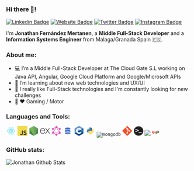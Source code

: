 ### Hi there 👋!

[![Linkedin Badge](https://img.shields.io/badge/-LinkedIn-0e76a8?style=flat-square&logo=Linkedin&logoColor=white)](https://www.linkedin.com/in/jonathanfernandezfm)
[![Website Badge](https://img.shields.io/badge/Website-3b5998?style=flat-square&logo=google-chrome&logoColor=white)](https://www.jonathanfernandezfm.com)
[![Twitter Badge](https://img.shields.io/badge/-Twitter-00acee?style=flat-square&logo=Twitter&logoColor=white)](https://twitter.com/JonathanFdezM)
[![Instagram Badge](https://img.shields.io/badge/-Instagram-e4405f?style=flat-square&logo=Instagram&logoColor=white)](https://www.instagram.com/jonathanfdez_poak/)

I'm **Jonathan Fernández Mertanen**, a **Middle Full-Stack Developer** and a **Information Systems Engineer** from Malaga/Granada Spain :es:.

### About me:

- 💻 I’m a Middle Full-Stack Developer at The Cloud Gate S.L working on Java API, Angular, Google Cloud Platform and Google/Microsoft APIs
- 🧠 I’m learning about new web technologies and UX/UI
- 💼 I really like Full-Stack technologies and I'm constantly looking for new challenges
- 👾 ♥ Gaming / Motor

### Languages and Tools:

<code><img height="27" src="https://raw.githubusercontent.com/github/explore/80688e429a7d4ef2fca1e82350fe8e3517d3494d/topics/react/react.png" alt="react"></code>
<code><img height="27" src="https://raw.githubusercontent.com/github/explore/80688e429a7d4ef2fca1e82350fe8e3517d3494d/topics/javascript/javascript.png" alt="javascript"></code>
<code><img height="27" src="https://raw.githubusercontent.com/github/explore/80688e429a7d4ef2fca1e82350fe8e3517d3494d/topics/nodejs/nodejs.png" alt="nodejs"></code>
<code><img height="27" src="https://raw.githubusercontent.com/devicons/devicon/master/icons/express/express-original.svg" alt="expressjs"></code>
<code><img height="27" src="https://raw.githubusercontent.com/github/explore/80688e429a7d4ef2fca1e82350fe8e3517d3494d/topics/graphql/graphql.png" alt="graphql"></code>
<code><img height="27" src="https://raw.githubusercontent.com/github/explore/80688e429a7d4ef2fca1e82350fe8e3517d3494d/topics/sql/sql.png" alt="sql"></code>
<code><img height="27" src="https://raw.githubusercontent.com/github/explore/80688e429a7d4ef2fca1e82350fe8e3517d3494d/topics/cpp/cpp.png" alt="cpp"></code>
<code><img height="27" src="https://raw.githubusercontent.com/github/explore/80688e429a7d4ef2fca1e82350fe8e3517d3494d/topics/python/python.png" alt="python"></code>
<code><img height="27" src="https://encrypted-tbn0.gstatic.com/images?q=tbn%3AANd9GcSTTzPAw-55ssm1Im594xYZ9eRQu2JylrkYLg&usqp=CAU" alt="mongodb"></code>
<code><img height="27" src="https://raw.githubusercontent.com/devicons/devicon/master/icons/git/git-original.svg" alt="git"></code>
<code><img height="27" src="https://raw.githubusercontent.com/github/explore/80688e429a7d4ef2fca1e82350fe8e3517d3494d/topics/terminal/terminal.png" alt="terminal"></code>
<code><a href="https://aws.amazon.com"><img height="20" src="https://www.google.com/s2/favicons?domain=aws.amazon.com"></a></code>
<code><a href="https://git-scm.com"><img height="20" src="https://raw.githubusercontent.com/github/explore/80688e429a7d4ef2fca1e82350fe8e3517d3494d/topics/git/git.png"></a></code>

### GitHub stats:

![Jonathan Github Stats](https://github-readme-stats.vercel.app/api?username=jonathanfernandezfm&show_icons=true&hide_border=true)
